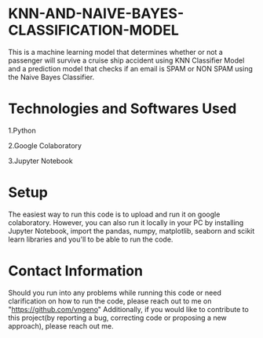 # KNN-AND-NAIVE-BAYES-CLASSIFICATION-MODEL

This is a machine learning model that determines whether or not a passenger will survive a cruise ship accident using KNN Classifier Model and a prediction model that checks if an email is SPAM or NON SPAM using the Naive Bayes Classifier.

# Technologies and Softwares Used
1.Python 

2.Google Colaboratory

3.Jupyter Notebook

# Setup
The easiest way to run this code is to upload and run it on google colaboratory. However, you can also run it locally in your PC by installing Jupyter Notebook, import the pandas, numpy, matplotlib, seaborn and scikit learn libraries and you'll to be able to run the code.

# Contact Information
Should you run into any problems while running this code or need clarification on how to run the code, please reach out to me on "https://github.com/vngeno" Additionally, if you would like to contribute to this project(by reporting a bug, correcting code or proposing a new approach), please reach out me.














